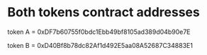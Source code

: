 # Both tokens contract addresses

token A = 0xDF7b60755f0bdc1Ebb49bf8105ad389d04b90e7E

token B = 0xD40Bf8b78dc82Af1d492E5aa08A52687C34883E1
```

